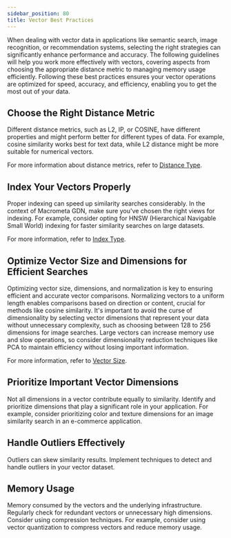 ```yaml
---
sidebar_position: 80
title: Vector Best Practices
---
```


When dealing with vector data in applications like semantic search, image recognition, or recommendation systems, selecting the right strategies can significantly enhance performance and accuracy. The following guidelines will help you work more effectively with vectors, covering aspects from choosing the appropriate distance metric to managing memory usage efficiently. Following these best practices ensures your vector operations are optimized for speed, accuracy, and efficiency, enabling you to get the most out of your data.

## Choose the Right Distance Metric

Different distance metrics, such as L2, IP, or COSINE, have different properties and might perform better for different types of data. For example, cosine similarity works best for text data, while L2 distance might be more suitable for numerical vectors.

For more information about distance metrics, refer to [Distance Type](../search-views/semantic-search/concepts/distance-type.md).

## Index Your Vectors Properly

Proper indexing can speed up similarity searches considerably. In the context of Macrometa GDN, make sure you've chosen the right views for indexing. For example, consider opting for HNSW (Hierarchical Navigable Small World) indexing for faster similarity searches on large datasets.

For more information, refer to [Index Type](../search-views/semantic-search/concepts/index-type.md).

## Optimize Vector Size and Dimensions for Efficient Searches

Optimizing vector size, dimensions, and normalization is key to ensuring efficient and accurate vector comparisons. Normalizing vectors to a uniform length enables comparisons based on direction or content, crucial for methods like cosine similarity. It's important to avoid the curse of dimensionality by selecting vector dimensions that represent your data without unnecessary complexity, such as choosing between 128 to 256 dimensions for image searches. Large vectors can increase memory use and slow operations, so consider dimensionality reduction techniques like PCA to maintain efficiency without losing important information.

For more information, refer to [Vector Size](../search-views/semantic-search/concepts/vector-size.md).

## Prioritize Important Vector Dimensions

Not all dimensions in a vector contribute equally to similarity. Identify and prioritize dimensions that play a significant role in your application. For example, consider prioritizing color and texture dimensions for an image similarity search in an e-commerce application.

## Handle Outliers Effectively

Outliers can skew similarity results. Implement techniques to detect and handle outliers in your vector dataset.

## Memory Usage

Memory consumed by the vectors and the underlying infrastructure. Regularly check for redundant vectors or unnecessary high dimensions. Consider using compression techniques. For example, consider using vector quantization to compress vectors and reduce memory usage.
